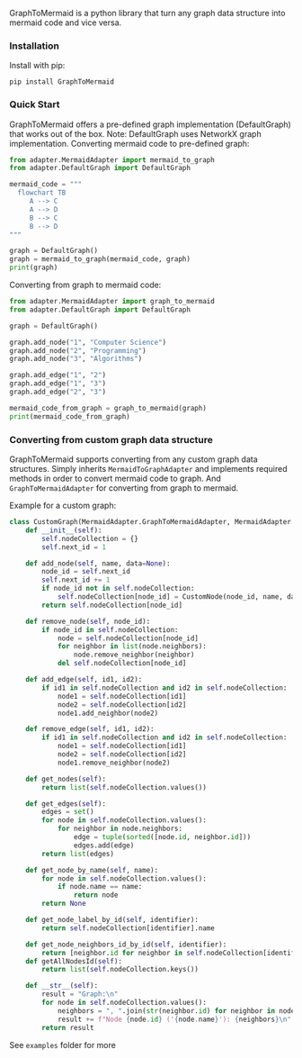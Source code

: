 GraphToMermaid is a python library that turn any graph data structure into mermaid code and vice versa.

### Installation
Install with pip:

```
pip install GraphToMermaid
```

### Quick Start
GraphToMermaid offers a pre-defined graph implementation (DefaultGraph) that works out of the box. 
Note: DefaultGraph uses NetworkX graph implementation.
Converting mermaid code to pre-defined graph:
```python
from adapter.MermaidAdapter import mermaid_to_graph
from adapter.DefaultGraph import DefaultGraph

mermaid_code = """
  flowchart TB
     A --> C
     A --> D
     B --> C
     B --> D
"""

graph = DefaultGraph()
graph = mermaid_to_graph(mermaid_code, graph)
print(graph)
```

Converting from graph to mermaid code:
```python
from adapter.MermaidAdapter import graph_to_mermaid
from adapter.DefaultGraph import DefaultGraph

graph = DefaultGraph()

graph.add_node("1", "Computer Science")
graph.add_node("2", "Programming")
graph.add_node("3", "Algorithms")

graph.add_edge("1", "2")
graph.add_edge("1", "3")
graph.add_edge("2", "3")

mermaid_code_from_graph = graph_to_mermaid(graph)
print(mermaid_code_from_graph)
```

### Converting from custom graph data structure
GraphToMermaid supports converting from any custom graph data structures.
Simply inherits ```MermaidToGraphAdapter``` and implements required methods in order to convert mermaid code to graph.
And ```GraphToMermaidAdapter``` for converting from graph to mermaid.

Example for a custom graph:
```python
class CustomGraph(MermaidAdapter.GraphToMermaidAdapter, MermaidAdapter.MermaidToGraphAdapter):
    def __init__(self):
        self.nodeCollection = {}
        self.next_id = 1

    def add_node(self, name, data=None):
        node_id = self.next_id
        self.next_id += 1
        if node_id not in self.nodeCollection:
            self.nodeCollection[node_id] = CustomNode(node_id, name, data)
        return self.nodeCollection[node_id]

    def remove_node(self, node_id):
        if node_id in self.nodeCollection:
            node = self.nodeCollection[node_id]
            for neighbor in list(node.neighbors):
                node.remove_neighbor(neighbor)
            del self.nodeCollection[node_id]

    def add_edge(self, id1, id2):
        if id1 in self.nodeCollection and id2 in self.nodeCollection:
            node1 = self.nodeCollection[id1]
            node2 = self.nodeCollection[id2]
            node1.add_neighbor(node2)

    def remove_edge(self, id1, id2):
        if id1 in self.nodeCollection and id2 in self.nodeCollection:
            node1 = self.nodeCollection[id1]
            node2 = self.nodeCollection[id2]
            node1.remove_neighbor(node2)

    def get_nodes(self):
        return list(self.nodeCollection.values())

    def get_edges(self):
        edges = set()
        for node in self.nodeCollection.values():
            for neighbor in node.neighbors:
                edge = tuple(sorted([node.id, neighbor.id]))
                edges.add(edge)
        return list(edges)

    def get_node_by_name(self, name):
        for node in self.nodeCollection.values():
            if node.name == name:
                return node
        return None

    def get_node_label_by_id(self, identifier):
        return self.nodeCollection[identifier].name

    def get_node_neighbors_id_by_id(self, identifier):
        return [neighbor.id for neighbor in self.nodeCollection[identifier].neighbors]
    def getAllNodesId(self):
        return list(self.nodeCollection.keys())

    def __str__(self):
        result = "Graph:\n"
        for node in self.nodeCollection.values():
            neighbors = ", ".join(str(neighbor.id) for neighbor in node.neighbors)
            result += f"Node {node.id} ('{node.name}'): {neighbors}\n"
        return result
```

See ``examples`` folder for more
